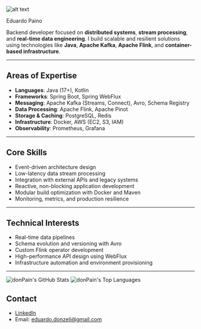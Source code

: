 ![alt text](https://static.poder360.com.br/2021/10/bolsonaro-celualr-cama--848x477.png)

 Eduardo Paino

Backend developer focused on **distributed systems**, **stream processing**, and **real-time data engineering**. I build scalable and resilient solutions using technologies like **Java**, **Apache Kafka**, **Apache Flink**, and **container-based infrastructure**.

---

## Areas of Expertise

- **Languages**: Java (17+), Kotlin  
- **Frameworks**: Spring Boot, Spring WebFlux  
- **Messaging**: Apache Kafka (Streams, Connect), Avro, Schema Registry  
- **Data Processing**: Apache Flink, Apache Pinot  
- **Storage & Caching**: PostgreSQL, Redis  
- **Infrastructure**: Docker, AWS (EC2, S3, IAM)  
- **Observability**: Prometheus, Grafana  

---

## Core Skills

- Event-driven architecture design  
- Low-latency data stream processing  
- Integration with external APIs and legacy systems  
- Reactive, non-blocking application development  
- Modular build optimization with Docker and Maven  
- Monitoring, metrics, and production resilience  

---

## Technical Interests

- Real-time data pipelines  
- Schema evolution and versioning with Avro  
- Custom Flink operator development  
- High-performance API design using WebFlux  
- Infrastructure automation and environment provisioning  

---

![donPain's GitHub Stats](https://github-readme-stats.vercel.app/api?username=donPain&show_icons=true&theme=dark&count_private=true)
![donPain's Top Languages](https://github-readme-stats.vercel.app/api/top-langs/?username=donPain&layout=compact&theme=dark)

## Contact
- [LinkedIn](https://www.linkedin.com/in/eduardodonzelipaino/)
- Email: eduardo.donzeli@gmail.com

